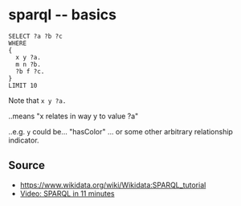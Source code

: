 # sparql -- basics



	SELECT ?a ?b ?c
	WHERE
	{
	  x y ?a.
	  m n ?b.
	  ?b f ?c.
	}
	LIMIT 10
	
Note that `x y ?a.`

..means "x relates in way y to value ?a"

..e.g. `y` could be... "hasColor" ... or some other arbitrary relationship indicator.



	
	
## Source

 * <https://www.wikidata.org/wiki/Wikidata:SPARQL_tutorial>
 * [Video: SPARQL in 11 minutes](https://www.youtube.com/watch?v=FvGndkpa4K0)